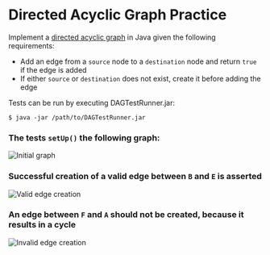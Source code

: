 # Directed Acyclic Graph Practice

Implement a [directed acyclic graph](https://en.wikipedia.org/wiki/Directed_acyclic_graph) in Java given the following requirements:

* Add an edge from a `source` node to a `destination` node and return `true` if the edge is added
* If either `source` or `destination` does not exist, create it before adding the edge

Tests can be run by executing DAGTestRunner.jar:
```````
$ java -jar /path/to/DAGTestRunner.jar
```````

### The tests `setUp()` the following graph:
![Initial graph](https://github.com/risu-kun/JavaExercises/blob/master/initial-test-graph.png)


### Successful creation of a valid edge between `B` and `E` is asserted
![Valid edge creation](https://github.com/risu-kun/JavaExercises/blob/master/attempt-valid-edge-creation.png)

### An edge between `F` and `A` should not be created, because it results in a cycle
![Invalid edge creation](https://github.com/risu-kun/JavaExercises/blob/master/invalid-edge-creation.png)